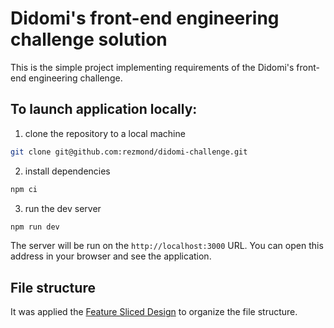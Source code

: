 # Didomi's front-end engineering challenge solution

This is the simple project implementing requirements of the Didomi's front-end engineering challenge.

## To launch application locally:
1. clone the repository to a local machine
```bash
git clone git@github.com:rezmond/didomi-challenge.git
```
2. install dependencies
```bash
npm ci
```
3. run the dev server
```bash
npm run dev
```

The server will be run on the `http://localhost:3000` URL. You can open this address in your browser and see the application.

## File structure
It was applied the [Feature Sliced Design](https://feature-sliced.design/) to organize the file structure.